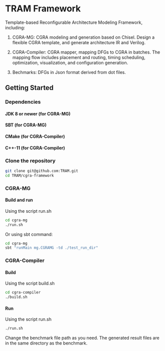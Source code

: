 TRAM Framework
=======================

Template-based Reconfigurable Architecture Modeling Framework, including:

1. CGRA-MG: CGRA modeling and generation based on Chisel. Design a flexible CGRA template, and generate architecture IR and Verilog. 

2. CGRA-Compiler: CGRA mapper, mapping DFGs to CGRA in batches. The mapping flow includes placement and routing, timing scheduling, optimization, visualization, and configuration generation.

3. Bechmarks: DFGs in Json format derived from dot files.


## Getting Started

### Dependencies

#### JDK 8 or newer (for CGRA-MG)

#### SBT (for CGRA-MG)

#### CMake  (for CGRA-Compiler)

#### C++-11 (for CGRA-Compiler)


### Clone the repository

```sh
git clone git@github.com:TRAM.git
cd TRAM/cgra-framework
```


### CGRA-MG

#### Build and run

Using the script run.sh
```sh
cd cgra-mg
./run.sh
```

Or using sbt command:
```sh
cd cgra-mg
sbt "runMain mg.CGRAMG -td ./test_run_dir"
```


### CGRA-Compiler

#### Build

Using the script build.sh
```sh
cd cgra-compiler
./build.sh
```

#### Run

Using the script run.sh
```sh
./run.sh
```

Change the benchmark file path as you need.
The generated result files are in the same directory as the benchmark.




